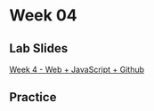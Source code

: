 # Week 04

## Lab Slides

[Week 4 - Web + JavaScript + Github](https://docs.google.com/presentation/d/1aSyEW2hFQvzaqMelrgjBYDTjUg67Wrbaz0U_X04kBIM/edit?usp=sharing)

## Practice
